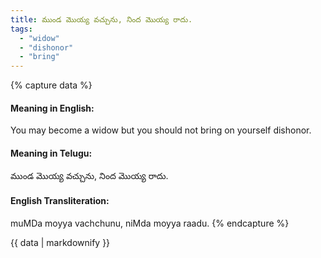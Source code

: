 ```yaml
---
title: ముండ మొయ్య వచ్చును, నింద మొయ్య రాదు.
tags:
  - "widow"
  - "dishonor"
  - "bring"
---
```


{% capture data %}
#### Meaning in English:
You may become a widow but you should not bring on yourself dishonor.

#### Meaning in Telugu:
ముండ మొయ్య వచ్చును, నింద మొయ్య రాదు.

#### English Transliteration:
muMDa moyya vachchunu, niMda moyya raadu.
{% endcapture %}

<div class="notice">{{ data | markdownify }}</div>

